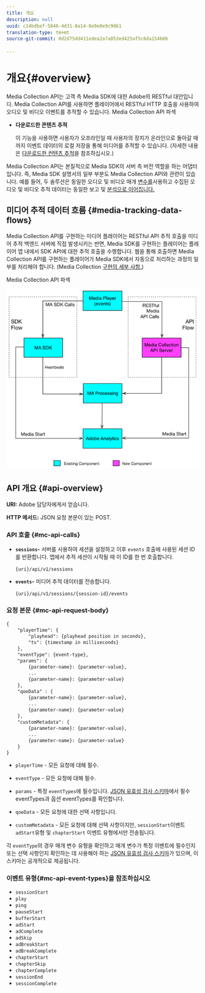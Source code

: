 ```yaml
---
title: 개요
description: null
uuid: c14bdbef-5846-4d31-8a14-8e9e0e9c9861
translation-type: tm+mt
source-git-commit: 0d2d75dd411edea2a7a853ed425af5c6da154b06

---
```



# 개요{#overview}

Media Collection API는 고객 측 Media SDK에 대한 Adobe의 RESTful 대안입니다. Media Collection API를 사용하면 플레이어에서 RESTful HTTP 호출을 사용하여 오디오 및 비디오 이벤트를 추적할 수 있습니다. Media Collection API 파섹

* **다운로드한 콘텐츠 추적**

   이 기능을 사용하면 사용자가 오프라인일 때 사용자의 장치가 온라인으로 돌아갈 때까지 이벤트 데이터의 로컬 저장을 통해 미디어를 추적할 수 있습니다. (자세한 내용은 [다운로드한 컨텐츠 추적](track-downloaded-content.md)을 참조하십시오.)

Media Collection API는 본질적으로 Media SDK의 서버 측 버전 역할을 하는 어댑터입니다. 즉, Media SDK 설명서의 일부 부분도 Media Collection API와 관련이 있습니다. 예를 들어, 두 솔루션은 동일한 오디오 및 비디오 매개 [변수를](/help/metrics-and-metadata/audio-video-parameters.md)사용하고 수집된 오디오 및 비디오 추적 데이터는 동일한 보고 및 [분석으로 이어집니다.](/help/media-reports/media-reports-enable.md)

## 미디어 추적 데이터 흐름 {#media-tracking-data-flows}

Media Collection API를 구현하는 미디어 플레이어는 RESTful API 추적 호출을 미디어 추적 백엔드 서버에 직접 발생시키는 반면, Media SDK를 구현하는 플레이어는 플레이어 앱 내에서 SDK API에 대한 추적 호출을 수행합니다. 웹을 통해 호출하면 Media Collection API를 구현하는 플레이어가 Media SDK에서 자동으로 처리하는 과정의 일부를 처리해야 합니다. (Media Collection [구현의 세부 사항.](mc-api-impl/mc-api-quick-start.md))

Media Collection API 파섹

![](assets/col_api_overview_simple.png)

## API 개요 {#api-overview}

**URI:** Adobe 담당자에게서 얻습니다.

**HTTP 메서드:** JSON 요청 본문이 있는 POST.

### API 호출 {#mc-api-calls}

* **`sessions`-** 서버를 사용하여 세션을 설정하고 이후 `events` 호출에 사용된 세션 ID를 반환합니다. 앱에서 추적 세션이 시작될 때 이 ID를 한 번 호출합니다.

   ```
   {uri}/api/v1/sessions
   ```

* **`events`-** 미디어 추적 데이터를 전송합니다.

   ```
   {uri}/api/v1/sessions/{session-id}/events
   ```

### 요청 본문 {#mc-api-request-body}

```
{ 
    "playerTime": { 
        "playhead": {playhead position in seconds}, 
        "ts": {timestamp in milliseconds} 
    }, 
    "eventType": {event-type}, 
    "params": { 
        {parameter-name}: {parameter-value}, 
        ... 
        {parameter-name}: {parameter-value} 
    }, 
    "qoeData" : { 
        {parameter-name}: {parameter-value}, 
        ... 
        {parameter-name}: {parameter-value} 
    }, 
    "customMetadata": { 
        {parameter-name}: {parameter-value}, 
        ... 
        {parameter-name}: {parameter-value} 
    } 
} 
```

* `playerTime` - 모든 요청에 대해 필수.
* `eventType` - 모든 요청에 대해 필수.
* `params` - 특정 `eventTypes`에 필수입니다. [JSON 유효성 검사 스키마](mc-api-ref/mc-api-json-validation.md)에서 필수 eventTypes과 옵션 eventTypes를 확인합니다.

* `qoeData` - 모든 요청에 대한 선택 사항입니다.
* `customMetadata` - 모든 요청에 대해 선택 사항이지만, `sessionStart`이벤트 `adStart`유형 및 `chapterStart` 이벤트 유형에서만 전송됩니다.

각 `eventType`의 경우 매개 변수 유형을 확인하고 매개 변수가 특정 이벤트에 필수인지 또는 선택 사항인지 확인하는 데 사용해야 하는 [JSON 유효성 검사 스키마](mc-api-ref/mc-api-json-validation.md)가 있으며, 이 스키마는 공개적으로 제공됩니다.

### 이벤트 유형{#mc-api-event-types}을 참조하십시오 

* `sessionStart`
* `play`
* `ping`
* `pauseStart`
* `bufferStart`
* `adStart`
* `adComplete`
* `adSkip`
* `adBreakStart`
* `adBreakComplete`
* `chapterStart`
* `chapterSkip`
* `chapterComplete`
* `sessionEnd`
* `sessionComplete`

